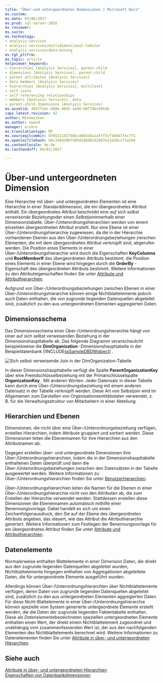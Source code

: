 ```yaml
---
title: "Über-und untergeordneten Dimensionen | Microsoft Docs"
ms.custom: 
ms.date: 03/06/2017
ms.prod: sql-server-2016
ms.reviewer: 
ms.suite: 
ms.technology:
- analysis-services
- analysis-services/multidimensional-tabular
- analysis-services/data-mining
ms.tgt_pltfrm: 
ms.topic: article
helpviewer_keywords:
- hierarchies [Analysis Services], parent-child
- dimensions [Analysis Services], parent-child
- parent attributes [Analysis Services]
- data members [Analysis Services]
- hierarchies [Analysis Services], multilevel
- self-joins
- self-referencing relationships
- members [Analysis Services], data
- parent-child dimensions [Analysis Services]
ms.assetid: 4657f5dc-d88e-48d2-a448-08f79bc89546
caps.latest.revision: 42
author: Minewiskan
ms.author: owend
manager: erikre
ms.translationtype: MT
ms.sourcegitcommit: 876522142756bca05416a1afff3cf10467f4c7f1
ms.openlocfilehash: b0c336d30bf5034106d02d29d7e12a50ccf1a194
ms.contentlocale: de-de
ms.lasthandoff: 09/01/2017

---
```

# <a name="parent-child-dimension"></a>Über-und untergeordneten Dimension
  Eine Hierarchie mit über- und untergeordneten Elementen ist eine Hierarchie in einer Standarddimension, die ein übergeordnetes Attribut enthält. Ein übergeordnetes Attribut beschreibt eine *auf sich selbst verweisende Beziehung*oder einen *Selbstjoin*innerhalb einer Dimensionstabelle. Über-/Unterordnungshierarchien werden von einem einzelnen übergeordneten Attribut erstellt. Nur eine Ebene ist einer Über-/Unterordnungshierarchie zugewiesen, da die in der Hierarchie vorhandenen Ebenen aus den Über-/Unterordnungsbeziehungen zwischen Elementen, die mit dem übergeordneten Attribut verknüpft sind, abgerufen werden. Die Position eines Elements in einer Über-/Unterordnungshierarchie wird durch die Eigenschaften **KeyColumns** und **RootMemberIf** des übergeordneten Attributs bestimmt, die Position eines Elements in einer Ebene wird hingegen durch die **OrderBy** -Eigenschaft des übergeordneten Attributs bestimmt. Weitere Informationen zu den Attributeigenschaften finden Sie unter [Attribute und Attributhierarchien](../../analysis-services/multidimensional-models-olap-logical-dimension-objects/attributes-and-attribute-hierarchies.md).  
  
 Aufgrund von Über-/Unterordnungsbeziehungen zwischen Ebenen in einer Über-/Unterordnungshierarchie können einige Nichtblattelemente jedoch auch Daten enthalten, die von zugrunde liegenden Datenquellen abgeleitet sind, zusätzlich zu den aus untergeordneten Elementen aggregierten Daten.  
  
## <a name="dimension-schema"></a>Dimensionsschema  
 Das Dimensionsschema einer Über-/Unterordnungshierarchie hängt von einer auf sich selbst verweisenden Beziehung in der Dimensionshaupttabelle ab. Das folgende Diagramm veranschaulicht beispielsweise die **DimOrganization** -Dimensionshaupttabelle in der Beispieldatenbank [!INCLUDE[ssSampleDBDWobject](../../includes/sssampledbdwobject-md.md)] .  
  
 ![Sich selbst verweisende Join in der DimOrganization-Tabelle](../../analysis-services/multidimensional-models/media/dimorganization.gif "sich selbst verweisende Join in der DimOrganization-Tabelle")  
  
 In dieser Dimensionshaupttabelle verfügt die Spalte **ParentOrganizationKey** über eine Fremdschlüsselbeziehung mit der Primärschlüsselspalte **OrganizationKey** . Mit anderen Worten: Jeder Datensatz in dieser Tabelle kann durch eine Über-/Unterordnungsbeziehung mit einem anderen Datensatz in der Tabelle verknüpft werden. Diese Art von Selbstjoin wird im Allgemeinen zum Darstellen von Organisationsentitätsdaten verwendet, z. B. für die Verwaltungsstruktur von Mitarbeitern in einer Abteilung.  
  
## <a name="hierarchies-and-levels"></a>Hierarchien und Ebenen  
 Dimensionen, die nicht über eine Über-/Unterordnungsbeziehung verfügen, erstellen Hierarchien, indem Attribute gruppiert und sortiert werden. Diese Dimensionen leiten die Ebenennamen für ihre Hierarchien aus den Attributnamen ab.  
  
 Dagegen erstellen über- und untergeordnete Dimensionen ihre Über-/Unterordnungshierarchien, indem die in der Dimensionshaupttabelle enthaltenen Daten überprüft und dann die Über-/Unterordnungsbeziehungen zwischen den Datensätzen in der Tabelle ausgewertet werden. Weitere Informationen zu Über-/Unterordnungshierarchien finden Sie unter [Benutzerhierarchien](../../analysis-services/multidimensional-models-olap-logical-dimension-objects/user-hierarchies.md).  
  
 Über-/Unterordnungshierarchien leiten die Namen für die Ebenen in einer Über-/Unterordnungshierarchie nicht von den Attributen ab, die zum Erstellen der Hierarchie verwendet werden. Stattdessen erstellen diese Dimensionen die Ebenennamen automatisch mithilfe einer Benennungsvorlage. Dabei handelt es sich um einen Zeichenfolgenausdruck, den Sie auf der Ebene des übergeordneten Attributs angeben, das steuert, wie das Attribut die Attributhierarchie generiert. Weitere Informationen zum Festlegen der Benennungsvorlage für ein übergeordnetes Attribut finden Sie unter [Attribute und Attributhierarchien](../../analysis-services/multidimensional-models-olap-logical-dimension-objects/attributes-and-attribute-hierarchies.md).  
  
## <a name="data-members"></a>Datenelemente  
 Normalerweise enthalten Blattelemente in einer Dimension Daten, die direkt aus den zugrunde liegenden Datenquellen abgeleitet wurden, Nichtblattelemente hingegen enthalten von Aggregationen abgeleitete Daten, die für untergeordnete Elemente ausgeführt wurden.  
  
 Allerdings können Über-/Unterordnungshierarchien über Nichtblattelemente verfügen, deren Daten von zugrunde liegenden Datenquellen abgeleitet sind, zusätzlich zu den aus untergeordneten Elementen aggregierten Daten. Für diese Nicht-Blattelemente in einer Über-/Unterordnungshierarchie können spezielle vom System generierte untergeordnete Elemente erstellt werden, die die Daten der zugrunde liegenden Faktentabelle enthalten. Diese als *Datenelemente*bezeichneten speziellen untergeordneten Elemente enthalten einen Wert, der direkt einem Nichtblattelement zugeordnet und unabhängig vom zusammenfassenden Wert ist, der aus den nachfolgenden Elementen des Nichtblattelements berechnet wird. Weitere Informationen zu Datenelementen finden Sie unter [Attribute in über- und untergeordneten Hierarchien](../../analysis-services/multidimensional-models/parent-child-dimension-attributes.md).  
  
## <a name="see-also"></a>Siehe auch  
 [Attribute in über- und untergeordneten Hierarchien](../../analysis-services/multidimensional-models/parent-child-dimension-attributes.md)   
 [Eigenschaften von Datenbankdimensionen](../../analysis-services/multidimensional-models-olap-logical-dimension-objects/database-dimension-properties.md)  
  
  
